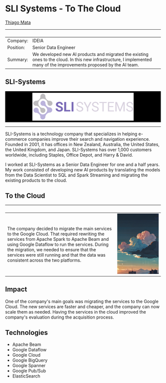 # SLI Systems - To The Cloud

[Thiago Mata](../README.md)

| &nbsp;    | &nbsp;                                              |
|-----------|-----------------------------------------------------|
| Company:  | IDEIA                                               |
| Position: | Senior Data Engineer                                |
| Summary:  | We developed new AI products and migrated the existing ones to the cloud. In this new infrastructure, I implemented many of the improvements proposed by the AI team. |

##  SLI-Systems

<div style="background-color: black; display: flex; justify-content: center; align-items: center; height: 100px;">
<img src="../img/sli.svg" style="height:90px;"/>
</div>

---

SLI-Systems is a technology company that specializes in helping e-commerce companies improve their search and navigation experience. Founded in 2001, it has offices in New Zealand, Australia, the United States, the United Kingdom, and Japan. SLI-Systems has over 1,000 customers worldwide, including Staples, Office Depot, and Harry & David.

I worked at SLI-Systems as a Senior Data Engineer for one and a half years. My work consisted of developing new AI products by translating the models from the Data Scientist to SQL and Spark Streaming and migrating the existing products to the cloud.

## To the Cloud

| &nbsp; | &nbsp; |
|--------|--------|
| The company decided to migrate the main services to the Google Cloud. That required rewriting the services from Apache Spark to Apache Beam and using Google Dataflow to run the services. During the migration, we needed to ensure that the services were still running and that the data was consistent across the two platforms. | <img width="1000px" src="../img/cloud1.jpg"> |

## Impact
 
One of the company's main goals was migrating the services to the Google Cloud. The new services are faster and cheaper, and the company can now scale them as needed. Having the services in the cloud improved the company's evaluation during the acquisition process.

## Technologies

- Apache Beam
- Google Dataflow
- Google Cloud
- Google BigQuery
- Google Spanner
- Google Pub/Sub
- ElasticSearch
